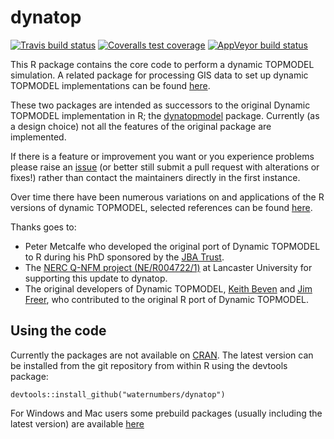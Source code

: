 # dynatop

<!-- badges: start -->
[![Travis build status](https://travis-ci.org/waternumbers/dynatop.svg?branch=master)](https://travis-ci.org/waternumbers/dynatop)
[![Coveralls test coverage](https://coveralls.io/repos/github/waternumbers/dynatop/badge.svg)](https://coveralls.io/r/waternumbers/dynatop?branch=master)
[![AppVeyor build status](https://ci.appveyor.com/api/projects/status/github/waternumbers/dynatop?branch=master&svg=true)](https://ci.appveyor.com/project/waternumbers/dynatop)
<!-- badges: end -->

This R package contains the core code to perform a dynamic TOPMODEL
simulation. A related package for processing GIS data to set up dynamic TOPMODEL
implementations can be found
[here](https://waternumbers.github.io/dynatopGIS).

These two packages are intended as successors to the original Dynamic TOPMODEL implementation in R;
the [dynatopmodel](https://CRAN.R-project.org/package=dynatopmodel) package. Currently
(as a design choice) not all the features of the original package are
implemented. 

If there is a feature or improvement you want or you experience problems
please raise an [issue](https://github.com/waternumbers/dynatop/issues)
(or better still submit a pull request with alterations or fixes!) rather than contact the
maintainers directly in the first instance.

Over time there have been numerous variations on and applications of the R
versions of dynamic TOPMODEL, selected references can be found [here](articles/Selected_References.html).

Thanks goes to:
* Peter Metcalfe who developed the original port of Dynamic TOPMODEL to R
during his PhD sponsored by the [JBA Trust](https://www.jbatrust.org). 
* The [NERC Q-NFM project (NE/R004722/1)](https://www.lancaster.ac.uk/lec/sites/qnfm/) at Lancaster University for supporting this update to dynatop.
* The original developers of Dynamic TOPMODEL, [Keith
Beven](https://www.lancaster.ac.uk/lec/about-us/people/keith-beven) and [Jim
Freer](http://www.bristol.ac.uk/geography/people/jim-e-freer/index.html), who
contributed to the original R port of Dynamic TOPMODEL.

## Using the code

Currently the packages are not available on
[CRAN](https://cran.r-project.org/). The latest version can be installed from
the git repository from within R using the devtools package: 

```
devtools::install_github("waternumbers/dynatop")
```

For Windows and Mac users some prebuild packages (usually including the latest
version) are available [here](https://waternumbers.github.io/dynatop/tree/master/prebuilt)
